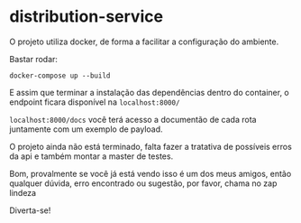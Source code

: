 # distribution-service

O projeto utiliza docker, de forma a facilitar a configuração do ambiente.

Bastar rodar:

`docker-compose up --build`

E assim que terminar a instalação das dependências dentro do container, o endpoint ficara disponível na `localhost:8000/`

`localhost:8000/docs` você terá acesso a documentão de cada rota juntamente com um exemplo de payload.



O projeto ainda não está terminado, falta fazer a tratativa de possíveis erros da api e também montar a master de testes.

Bom, provalmente se você já está vendo isso é um dos meus amigos, então qualquer dúvida, erro encontrado ou sugestão, por favor, chama no zap lindeza

Diverta-se!
